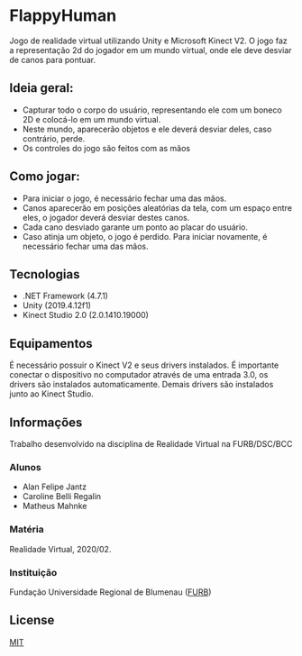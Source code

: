# FlappyHuman

Jogo de realidade virtual utilizando Unity e Microsoft Kinect V2. O jogo faz a representação 2d do jogador em um mundo virtual, onde ele deve desviar de canos para pontuar.

## Ideia geral:
- Capturar todo o corpo do usuário, representando ele com um boneco 2D e colocá-lo em um mundo virtual.
- Neste mundo, aparecerão objetos e ele deverá desviar deles, caso contrário, perde.
- Os controles do jogo são feitos com as mãos

## Como jogar:
- Para iniciar o jogo, é necessário fechar uma das mãos.
- Canos aparecerão em posições aleatórias da tela, com um espaço entre eles, o jogador deverá desviar destes canos.
- Cada cano desviado garante um ponto ao placar do usuário.
- Caso atinja um objeto, o jogo é perdido. Para iniciar novamente, é necessário fechar uma das mãos.

## Tecnologias
- .NET Framework (4.7.1)
- Unity (2019.4.12f1)
- Kinect Studio 2.0 (2.0.1410.19000)

## Equipamentos
É necessário possuir o Kinect V2 e seus drivers instalados. É importante conectar o dispositivo no computador através de uma entrada 3.0, os drivers são instalados automaticamente. Demais drivers são instalados junto ao Kinect Studio.

## Informações
Trabalho desenvolvido na disciplina de Realidade Virtual na FURB/DSC/BCC

### Alunos
- Alan Felipe Jantz 
- Caroline Belli Regalin
- Matheus Mahnke

### Matéria
Realidade Virtual, 2020/02.

### Instituição
Fundação Universidade Regional de Blumenau ([FURB](http://www.furb.br/))

## License
[MIT](https://choosealicense.com/licenses/mit/)
